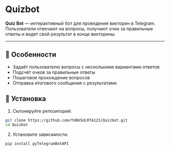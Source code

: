 # Quizbot
**Quiz Bot** — интерактивный бот для проведения викторин в Telegram. Пользователи отвечают на вопросы, получают очки за правильные ответы и видят свой результат в конце викторины.

---

## 🎯 Особенности
- Задаёт пользователю вопросы с несколькими вариантами ответов
- Подсчёт очков за правильные ответы
- Пошаговое прохождение вопросов
- Отправка итогового сообщения с результатами

## 🚀 Установка
1. Склонируйте репозиторий:
```bash
git clone https://github.com/YUNUSULRTA123/Quizbot.git
cd Quizbot
```
2. Установите зависимости:
```bash
pip install pyTelegramBotAPI
```
